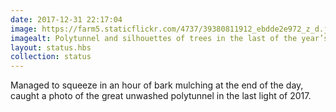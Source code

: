 ```yaml
---
date: 2017-12-31 22:17:04
image: https://farm5.staticflickr.com/4737/39380811912_ebdde2e972_z_d.jpg
imagealt: Polytunnel and silhouettes of trees in the last of the year’s light
layout: status.hbs
collection: status
---
```


Managed to squeeze in an hour of bark mulching at the end of the day, caught a photo of the great unwashed polytunnel in the last light of 2017.
